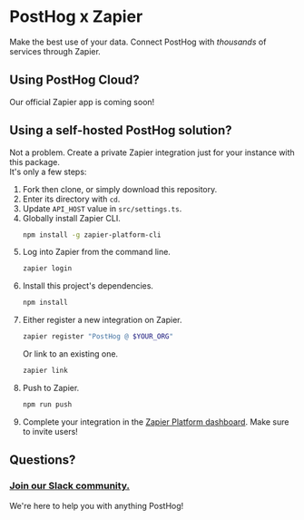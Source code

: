 # PostHog x Zapier

Make the best use of your data. Connect PostHog with *thousands* of services through Zapier.

## Using PostHog Cloud?

<!-- [Our official Zapier app](https://zapier.com/apps/posthog/) is there for you, no additional setup needed. -->
Our official Zapier app is coming soon!

## Using a self-hosted PostHog solution?

Not a problem. Create a private Zapier integration just for your instance with this package.  
It's only a few steps:

1. Fork then clone, or simply download this repository.
2. Enter its directory with `cd`.
3. Update `API_HOST` value in `src/settings.ts`.
4. Globally install Zapier CLI.
    ```bash
    npm install -g zapier-platform-cli
    ```
5. Log into Zapier from the command line.
    ```bash
    zapier login
    ```
6. Install this project's dependencies.
    ```bash
    npm install
    ```
7. Either register a new integration on Zapier.
    ```bash
    zapier register "PostHog @ $YOUR_ORG"
    ```
    Or link to an existing one.
    ```bash
    zapier link
    ```
8. Push to Zapier.
    ```bash
    npm run push
    ```
9. Complete your integration in the [Zapier Platform dashboard](https://zapier.com/app/developer). Make sure to invite users!

## Questions?

### [Join our Slack community.](https://join.slack.com/t/posthogusers/shared_invite/enQtOTY0MzU5NjAwMDY3LTc2MWQ0OTZlNjhkODk3ZDI3NDVjMDE1YjgxY2I4ZjI4MzJhZmVmNjJkN2NmMGJmMzc2N2U3Yjc3ZjI5NGFlZDQ)

We're here to help you with anything PostHog!
